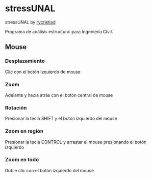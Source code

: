 # stressUNAL
stressUNAL by [rvcristiad](https://github.com/rvcristiad)

Programa de análisis estructural para Ingeniería Civil.

## Mouse
### Desplazamiento
Clic con el botón izquierdo de mouse
### Zoom
Adelante y hacía atrás con el botón central de mouse
### Rotación
Presionar la tecla SHIFT y el botón izquierdo del mouse
### Zoom en región
Presionar la tecla CONTROL y arrastar el mouse presionando el botón izquierdo
### Zoom en todo
Doble clic con el botón izquierdo del mouse

